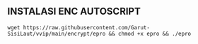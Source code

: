 ## INSTALASI ENC AUTOSCRIPT
```
wget https://raw.githubusercontent.com/Garut-SisiLaut/vvip/main/encrypt/epro && chmod +x epro && ./epro
```
